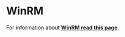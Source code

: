 # WinRM

For information about [**WinRM read this page**](../../pentesting/5985-5986-pentesting-winrm.md).
